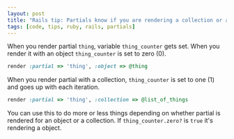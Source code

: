 ```yaml
---
layout: post
title: "Rails tip: Partials know if you are rendering a collection or an object"
tags: [code, tips, ruby, rails, partials]
---
```


When you render partial `thing`, variable `thing_counter` gets set. When you render it with an object `thing_counter` is set to zero (0).

```ruby
render :partial => 'thing', :object => @thing
```

When you render partial with a collection, `thing_counter` is set to one (1) and goes up with each iteration.

```ruby
render :partial => 'thing', :collection => @list_of_things
```

You can use this to do more or less things depending on whether partial is rendered for an object or a collection. If `thing_counter.zero?` is `true` it's rendering a object.
